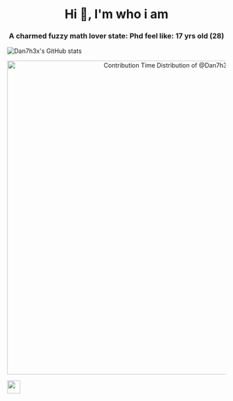<h1 align="center">Hi 👋, I'm who i am</h1>
<h3 align="center">A charmed fuzzy math lover state: Phd feel like: 17 yrs old (28)</h3>

<!-- Copy-paste in your Readme.md file -->
![Dan7h3x's GitHub stats](https://github-readme-stats.vercel.app/api?username=Dan7h3x&show_icons=true&theme=transparent)


<!-- Copy-paste in your Readme.md file -->

<a href="https://next.ossinsight.io/widgets/official/analyze-user-contribution-time-distribution?period=all_times&user_id=123359596" target="_blank" style="display: block" align="center">
  <picture>
    <source media="(prefers-color-scheme: dark)" srcset="https://next.ossinsight.io/widgets/official/analyze-user-contribution-time-distribution/thumbnail.png?period=all_times&user_id=123359596&image_size=auto&color_scheme=dark" width="721" height="auto">
    <img alt="Contribution Time Distribution of @Dan7h3x" src="https://next.ossinsight.io/widgets/official/analyze-user-contribution-time-distribution/thumbnail.png?period=all_times&user_id=123359596&image_size=auto&color_scheme=light" width="721" height="auto">
  </picture>
</a>

<!-- Made with [OSS Insight](https://ossinsight.io/) -->
[<img src="https://api.gitsponsors.com/api/badge/img?id=642040290" height="30">](https://api.gitsponsors.com/api/badge/link?p=cvKrwc8KulGJS5IAUf1M+5miyTaMnOBW5CZaCZr5hIVSJVqcAcNW3txv6tKn5ZmGCaVvPd2Up3mMR+4Eh0J/Zw==)
